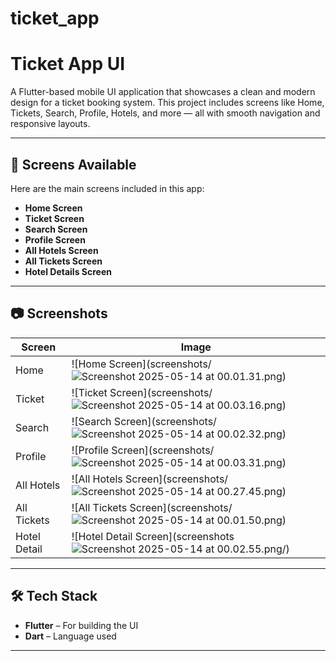 # ticket_app




# Ticket App UI

A Flutter-based mobile UI application that showcases a clean and modern design for a ticket booking system. This project includes screens like Home, Tickets, Search, Profile, Hotels, and more — all with smooth navigation and responsive layouts.

---

## 📱 Screens Available

Here are the main screens included in this app:

- **Home Screen**
- **Ticket Screen**
- **Search Screen**
- **Profile Screen**
- **All Hotels Screen**
- **All Tickets Screen**
- **Hotel Details Screen**

---

## 📷 Screenshots


| Screen         | Image                                                                                                                                     |
|----------------|-------------------------------------------------------------------------------------------------------------------------------------------|
| Home           | ![Home Screen](screenshots/![Screenshot 2025-05-14 at 00.01.31.png](..%2F..%2FDesktop%2FScreenshot%202025-05-14%20at%2000.01.31.png))     |
| Ticket         | ![Ticket Screen](screenshots/![Screenshot 2025-05-14 at 00.03.16.png](..%2F..%2FDesktop%2FScreenshot%202025-05-14%20at%2000.03.16.png))   |
| Search         | ![Search Screen](screenshots/![Screenshot 2025-05-14 at 00.02.32.png](..%2F..%2FDesktop%2FScreenshot%202025-05-14%20at%2000.02.32.png))   |
| Profile        | ![Profile Screen](screenshots/![Screenshot 2025-05-14 at 00.03.31.png](..%2F..%2FDesktop%2FScreenshot%202025-05-14%20at%2000.03.31.png))  |
| All Hotels     | ![All Hotels Screen](screenshots/![Screenshot 2025-05-14 at 00.27.45.png](..%2F..%2FDesktop%2FScreenshot%202025-05-14%20at%2000.27.45.png)) |
| All Tickets    | ![All Tickets Screen](screenshots/![Screenshot 2025-05-14 at 00.01.50.png](..%2F..%2FDesktop%2FScreenshot%202025-05-14%20at%2000.01.50.png))                                                                                  |
| Hotel Detail   | ![Hotel Detail Screen](screenshots![Screenshot 2025-05-14 at 00.02.55.png](..%2F..%2FDesktop%2FScreenshot%202025-05-14%20at%2000.02.55.png)/)                                                                                |

---

## 🛠️ Tech Stack

- **Flutter** – For building the UI
- **Dart** – Language used

---

